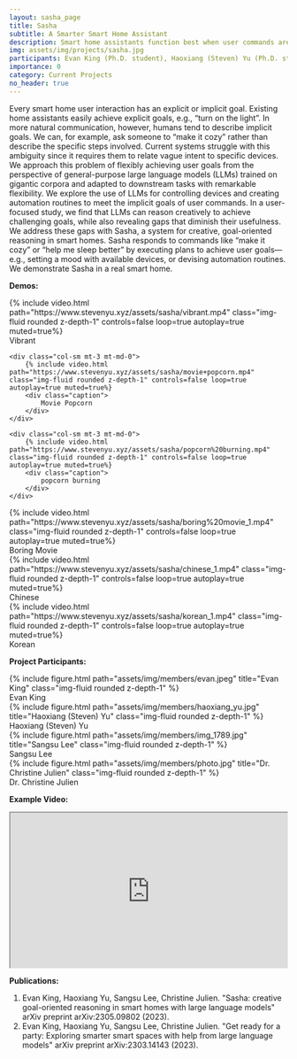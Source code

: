 ```yaml
---
layout: sasha_page
title: Sasha
subtitle: A Smarter Smart Home Assistant
description: Smart home assistants function best when user commands are direct—e.g., "turn on the kitchen light"—or when there are hard-coded routines in place to specify the right responses. However, more natural human communication tends to be less constrained, allowing us to describe goals (e.g., "make it cozy in here") rather than specific actions. Current smart homes cannot understand such commands since they require creative reasoning about devices and settings as they relate to human situations. We approach this problem using large language models (LLMs), exploring their potential to control devices and create automation routines in response to under-specified user commands. We analyze the quality and failure modes of LLM-created action plans in the base case using a diverse N=20 user survey. We then introduce a key metric–target relevance–for evaluating model performance at the task, reporting results for several foundation LLMs. Finally, we introduce Sasha, a smarter smart home assistant. Sasha responds to commands like "make it cozy" or "help me sleep better" by executing plans to achieve user goals—e.g., setting a mood with available devices, or devising automation routines. We evaluate Sasha in a hands-on user study, showing its capabilities and limitations when faced with unconstrained user-generated scenarios.
img: assets/img/projects/sasha.jpg
participants: Evan King (Ph.D. student), Haoxiang (Steven) Yu (Ph.D. student), Sangsu Lee (Ph.D. student), Dr. Christine Julien (MPC director)
importance: 0
category: Current Projects
no_header: true
---
```


<p> Every smart home user interaction has an explicit or implicit goal. Existing home assistants easily achieve explicit goals, e.g., “turn on the light”. In more natural communication, however, humans tend to describe implicit goals. We can, for example, ask someone to “make it cozy” rather than describe the specific steps involved. Current systems struggle with this ambiguity since it requires them to relate vague intent to specific devices. We approach this problem of flexibly achieving user goals from the perspective of general-purpose large language models (LLMs) trained on gigantic corpora and adapted to downstream tasks with remarkable flexibility. We explore the use of LLMs for controlling devices and creating automation routines to meet the implicit goals of user commands. In a user-focused study, we find that LLMs can reason creatively to achieve challenging goals, while also revealing gaps that diminish their usefulness. We address these gaps with Sasha, a system for creative, goal-oriented reasoning in smart homes. Sasha responds to commands like “make it cozy” or “help me sleep better” by executing plans to achieve user goals—e.g., setting a mood with available devices, or devising automation routines. We demonstrate Sasha in a real smart home.</p>

<b>Demos: </b>

<div class="row mt-3">
    <div class="col-sm mt-3 mt-md-0">
        {% include video.html path="https://www.stevenyu.xyz/assets/sasha/vibrant.mp4" class="img-fluid rounded z-depth-1" controls=false loop=true autoplay=true muted=true%}
        <div class="caption">
            Vibrant
        </div>
    </div>

    <div class="col-sm mt-3 mt-md-0">
        {% include video.html path="https://www.stevenyu.xyz/assets/sasha/movie+popcorn.mp4" class="img-fluid rounded z-depth-1" controls=false loop=true autoplay=true muted=true%}
        <div class="caption">
            Movie Popcorn
        </div>
    </div>

    <div class="col-sm mt-3 mt-md-0">
        {% include video.html path="https://www.stevenyu.xyz/assets/sasha/popcorn%20burning.mp4" class="img-fluid rounded z-depth-1" controls=false loop=true autoplay=true muted=true%}
        <div class="caption">
            popcorn burning
        </div>
    </div>

</div>


<div class="row mt-3">
    <div class="col-sm mt-3 mt-md-0">
        {% include video.html path="https://www.stevenyu.xyz/assets/sasha/boring%20movie_1.mp4" class="img-fluid rounded z-depth-1" controls=false loop=true autoplay=true muted=true%}
        <div class="caption">
            Boring Movie
        </div>
    </div>
    <div class="col-sm mt-3 mt-md-0">
        {% include video.html path="https://www.stevenyu.xyz/assets/sasha/chinese_1.mp4" class="img-fluid rounded z-depth-1" controls=false loop=true autoplay=true muted=true%}
        <div class="caption">
            Chinese
        </div>
    </div>
    <div class="col-sm mt-3 mt-md-0">
        {% include video.html path="https://www.stevenyu.xyz/assets/sasha/korean_1.mp4" class="img-fluid rounded z-depth-1" controls=false loop=true autoplay=true muted=true%}
        <div class="caption">
            Korean
        </div>
    </div>
</div>


<b>Project Participants: </b> 

<div class="row mt-3">
    <div class="col-sm mt-3 mt-md-0">
        {% include figure.html path="assets/img/members/evan.jpeg" title="Evan King" class="img-fluid rounded z-depth-1" %}
        <div class="caption">
            Evan King
        </div>
    </div>
    <div class="col-sm mt-3 mt-md-0">
        {% include figure.html path="assets/img/members/haoxiang_yu.jpg" title="Haoxiang (Steven) Yu" class="img-fluid rounded z-depth-1" %}
        <div class="caption">
            Haoxiang (Steven) Yu
        </div>
    </div>
    <div class="col-sm mt-3 mt-md-0">
        {% include figure.html path="assets/img/members/img_1789.jpg" title="Sangsu Lee" class="img-fluid rounded z-depth-1" %}
        <div class="caption">
            Sangsu Lee
        </div>
    </div>
    <div class="col-sm mt-3 mt-md-0">
        {% include figure.html path="assets/img/members/photo.jpg" title="Dr. Christine Julien" class="img-fluid rounded z-depth-1" %}
        <div class="caption">
            Dr. Christine Julien
        </div>
    </div>
</div>

<b>Example Video: </b>
<div class="row">
    <div style="width: 100%;">
    <div style="position: relative; overflow: hidden; height: 0; padding-bottom: 56.25%;">
        <iframe src="https://www.youtube.com/embed/ZX_sc_EloKU?si=23LXnW3jjcUJo2iR" style="position: absolute; top: 0; left: 0; width: 100%; height: 100%; max-width: 100%;"></iframe>
    </div>
    </div>
</div>


<b>Publications: </b>
<ol>
  <li>Evan King, Haoxiang Yu, Sangsu Lee, Christine Julien. "Sasha: creative goal-oriented reasoning in smart homes with large language models" arXiv preprint arXiv:2305.09802 (2023).</li>
  <li>Evan King, Haoxiang Yu, Sangsu Lee, Christine Julien. "Get ready for a party: Exploring smarter smart spaces with help from large language models" arXiv preprint arXiv:2303.14143 (2023).</li>
</ol>
